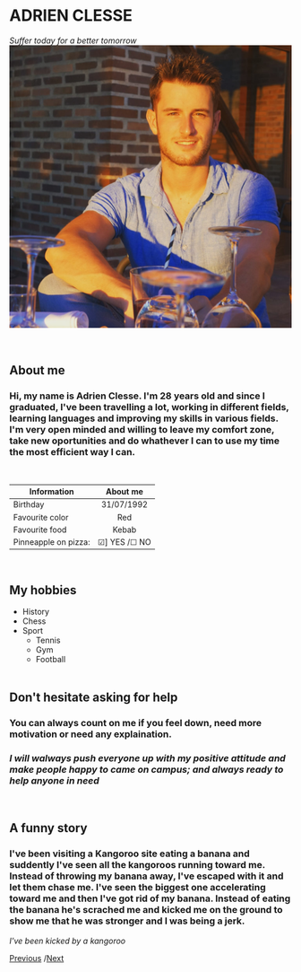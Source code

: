 # ADRIEN CLESSE 
*Suffer today for a better tomorrow*
![images](images/Adrien.jpg)

<br>

## About me

### Hi, my name is Adrien Clesse. I'm 28 years old and since I graduated, I've been travelling a lot, working in different fields, learning languages and improving my skills in various fields. I'm very open minded and willing to leave my comfort zone, take new oportunities and do whathever I can to use my time the most efficient way I can.
 <br>

| Information        | About me           | 
| ------------- |:-------------:| 
| Birthday     | 31/07/1992 | 
| Favourite color      | Red      |
| Favourite food    |Kebab      | 
| Pinneapple on pizza: |&#9745;] YES /&#9744; NO      |markdown-to-html 

<br>




## My hobbies

* History
* Chess
* Sport
    * Tennis
    * Gym
    * Football  
  <br>
## Don't hesitate asking for help

### You can always count on me if you feel down, need more motivation or need any explaination.

### *I will walways push everyone up with my positive attitude and make people happy to came on campus; and always ready to help anyone in need*
<br>

## A funny story

### I've been  visiting a Kangoroo site eating a banana and suddently I've seen all the kangoroos running toward me.  Instead of throwing my banana away, I've escaped with it and let them chase me.  I've seen the biggest one accelerating toward me and then I've got rid of my banana.  Instead of eating the banana he's scrached me and kicked me on the ground to show me that he was stronger and I  was being a jerk.

*I've been kicked by a kangoroo*

[Previous](https://github.com/A-Maarij/markdown-challenge/blob/main/Markup.md) /[Next](https://www.google.com)